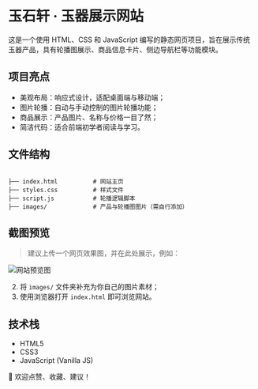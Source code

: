 # 玉石轩 · 玉器展示网站

这是一个使用 HTML、CSS 和 JavaScript 编写的静态网页项目，旨在展示传统玉器产品，具有轮播图展示、商品信息卡片、侧边导航栏等功能模块。

## 项目亮点

- 美观布局：响应式设计，适配桌面端与移动端；
- 图片轮播：自动与手动控制的图片轮播功能；
- 商品展示：产品图片、名称与价格一目了然；
- 简洁代码：适合前端初学者阅读与学习。

## 文件结构

```

├── index.html          # 网站主页
├── styles.css          # 样式文件
├── script.js           # 轮播逻辑脚本
├── images/             # 产品与轮播图图片（需自行添加）

````

## 截图预览

> 建议上传一个网页效果图，并在此处展示，例如：

![网站预览图](screenshot.png)


2. 将 `images/` 文件夹补充为你自己的图片素材；
3. 使用浏览器打开 `index.html` 即可浏览网站。

## 技术栈

* HTML5
* CSS3
* JavaScript (Vanilla JS)



👤 欢迎点赞、收藏、建议！


